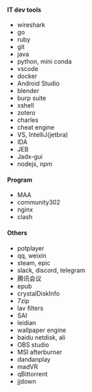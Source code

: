 #### IT dev tools
- wireshark
- go
- ruby
- git
- java
- python, mini conda
- vscode
- docker
- Android Studio
- blender
- burp suite
- xshell
- zotero
- charles
- cheat engine
- VS, IntelliJ(jetbra)
- IDA
- JEB
- Jadx-gui
- nodejs, npm

#### Program
<!-- D:\Program -->
- MAA
- community302
- nginx
- clash

#### Others
- potplayer
- qq, weixin
- steam, epic
- slack, discord, telegram
- 腾讯会议
- epub
- crystalDiskInfo
- 7zip
- lav filters
- SAI
- leidian
- wallpaper engine
- baidu netdisk, ali
- OBS studio
- MSI afterburner
- dandanplay
- madVR
- qBittorrent
- jjdown